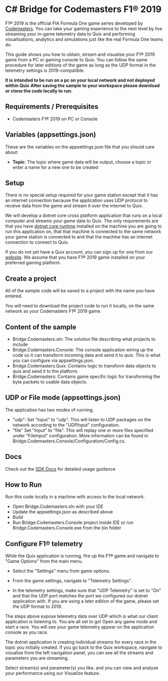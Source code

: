 # C# Bridge for Codemasters F1&reg; 2019

F1&reg; 2019 is the official FIA Formula One game series developed by [Codemasters](https://www.codemasters.com). You can take your gaming experience to the next level by live streaming your in-game telemetry data to Quix and performing visualisations, analytics and simulations just like the real Formula One teams do.

This guide shows you how to obtain, stream and visualise your F1&reg; 2019 game from a PC or gaming console to Quix. You can follow the same procedure for later editions of the game as long as the UDP format in the telemetry settings is 2019-compatible.

**It is intended to be run on a pc on your local network and not deployed within Quix**
**After saving the sample to your workspace please download or clone the code locally to run.**

## Requirements / Prerequisites
 - Codemasters F1&reg; 2019 on PC or Console

## Variables (appsettings.json)

These are the variables on the appsettings.json file that you should care about:

- **Topic**: The topic where game data will be output, choose a topic or enter a name for a new one to be created

## Setup

There is no special setup required for your game station except that it has an internet connection because the application uses UDP protocol to receive data from the game and stream it over the internet to Quix.

We will develop a dotnet core cross platform application that runs on a local computer and streams your game data to Quix. The only requirements are that you have [dotnet core runtime](https://dotnet.microsoft.com/download/dotnet/3.0) installed on the machine you are going to run this application on, that that machine is connected to the same network your game station is connected to and that the machine has an internet connection to connect to Quix.

If you do not yet have a Quix account, you can sign up for one from our [website](https://quix.io). We assume that you have F1&reg; 2019 game installed on your preferred gaming platform.

## Create a project

All of the sample code will be saved to a project with the name you have entered. 

You will need to download the project code to run it locally, on the same network as your Codemasters F1&reg; 2019 game.

## Content of the sample
- Bridge.Codemasters.sln: The solution file describing what projects to include
- Bridge.Codemasters.Console: The console application wiring up the code so it can transform incoming data and send it to quix. This is what you can configure via appsettings.json.
- Bridge.Codemasters.Quix: Contains logic to transform data objects to quix and send it to the platform.
- Bridge.Codemasters: Contains game specific logic for transforming the byte packets to usable data objects.

## UDP or File mode (appsettings.json)
The application has two modes of running. 
- "udp": Set "Input" to "udp". This will listen to UDP packages on the network according to the "UDPInput" configuration.
- "file" Set "Input" to "file". This will replay one or more files specified under "FileInput" configuration.
More information can be found in Bridge.Codemasters.Console/Configuration/Config.cs.

## Docs
Check out the [SDK Docs](https://docs.quix.io/sdk-intro.html) for detailed usage guidance

## How to Run
Run this code locally in a machine with access to the local network.

- Open Bridge.Codemasters.sln with your IDE
- Update the appsettings.json as described above
- Build
- Run Bridge.Codemasters.Console project inside IDE or run Bridge.Codemasters.Console.exe from the bin folder

## Configure F1&reg; telemetry

While the Quix application is running, fire up the F1&reg; game and navigate to "Game Options" from the main menu.

- Select the "Settings" menu from game options.

- From the game settings, navigate to "Telemetry Settings".

- In the telemetry settings, make sure that "UDP Telemetry" is set to "On" and that the UDP port matches the port we configured our dotnet application with. If you are using a later edition of the game, please set the UDP format to 2019.

The steps above expose telemetry data over UDP which is what our client application is listening to. You are all set to go! Open any game mode and start a race. You will see your game telemetry appear on the application console as you race.

The dotnet application is creating individual streams for every race in the topic you initially created. If you go back to the Quix workspace, navigate to visualise from the left navigation panel, you can see all the streams and parameters you are streaming.

Select stream(s) and parameter(s) you like, and you can view and analyse your performance using our Visualize feature.
